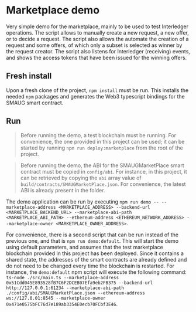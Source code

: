 # Marketplace demo

Very simple demo for the marketplace, mainly to be used to test Interledger operations. The script allows to manually create a new request, a new offer, or to decide a request. The script also allows the automate the creation of a request and some offers, of which only a subset is selected as winner by the request creator. The script also listens for Interledger (receiving) events, and shows the access tokens that have been issued for the winning offers.

## Fresh install

Upon a fresh clone of the project, `npm install` must be run. This installs the needed `npm` packages and generates the Web3 typescript bindings for the SMAUG smart contract.

## Run

> Before running the demo, a test blockchain must be running. For convenience, the one provided in this project can be used; it can be started by running `npm run deploy:marketplace` from the root of the project.

> Before running the demo, the ABI for the SMAUGMarketPlace smart contract must be copied in `config/abi`. For instance, in this project, it can be retrieved by copying the `abi` array value of `build/contracts/SMAUGMarketPlace.json`. For convenience, the latest ABI is already present in the folder.

The demo application can be run by executing `npm run demo -- --marketplace-address <MARKETPLACE_ADDRESS> --backend-url <MARKETPLACE_BACKEND_URL> --marketplace-abi-path <MARKETPLACE_ABI_PATH> --ethereum-address <ETHEREUM_NETWORK_ADDRESS> --marketplace-owner <MARKETPLACE_OWNER_ADDRESS>`.

For convenience, there is a second script that can be run instead of the previous one, and that is `npm run demo:default`. This will start the demo using default parameters, and assumes that the test marketplace blockchain provided in this project has been deployed. Since it contains a shared state, the addresses of the smart contracts are already defined and do not need to be changed every time the blockchain is restarted. For instance, the `demo:default` npm script will execute the following command: `ts-node ./src/main.ts --marketplace-address 0x51Cdd045E893528fB7C6F2DCEB07Efa9eb2FB375 --backend-url http://127.0.0.1:61234 --marketplace-abi-path ./config/abi/SMAUGMarketPlace.json --ethereum-address ws://127.0.01:8545 --marketplace-owner 0x471e0575bFC76d7e189ab3354E0ecb70FCbf3E46`.